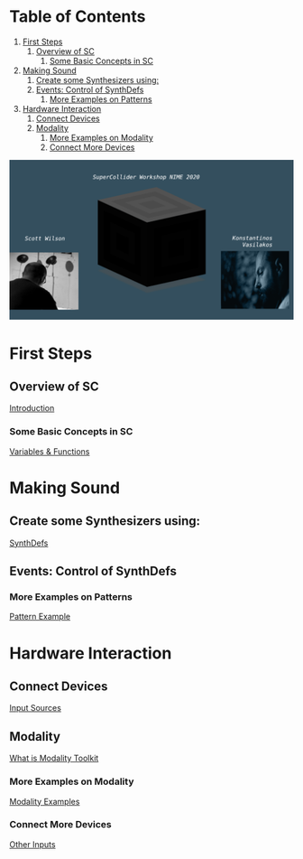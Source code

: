
# Table of Contents

1.  [First Steps](#org2284d83)
    1.  [Overview of SC](#orgd87461e)
        1.  [Some Basic Concepts in SC](#org921baa6)
2.  [Making Sound](#orgfb461fb)
    1.  [Create some Synthesizers using:](#orgc0093a7)
    2.  [Events: Control of SynthDefs](#orgab66f3c)
        1.  [More Examples on Patterns](#org9006b4d)
3.  [Hardware Interaction](#org5e1f52f)
    1.  [Connect Devices](#org0faf623)
    2.  [Modality](#orgaca9b4e)
        1.  [More Examples on Modality](#org6d180f9)
        2.  [Connect More Devices](#orgbcd93af)

![img](./img/sc-workshop-NIME2020.png)


<a id="org2284d83"></a>

# First Steps


<a id="orgd87461e"></a>

## Overview of SC

[Introduction](first-steps/Introduction.md)


<a id="org921baa6"></a>

### Some Basic Concepts in SC

[Variables & Functions](first-steps/Basics.md)


<a id="orgfb461fb"></a>

# Making Sound


<a id="orgc0093a7"></a>

## Create some Synthesizers using:

[SynthDefs](first-steps/SynthDefs.md)


<a id="orgab66f3c"></a>

## Events: Control of SynthDefs


<a id="org9006b4d"></a>

### More Examples on Patterns

[Pattern Example](Interaction/Pattern-examples.md)


<a id="org5e1f52f"></a>

# Hardware Interaction


<a id="org0faf623"></a>

## Connect Devices

[Input Sources](Interaction/Input-Sources.md)


<a id="orgaca9b4e"></a>

## Modality

[What is Modality Toolkit](https://modalityteam.github.io)


<a id="org6d180f9"></a>

### More Examples on Modality

[Modality Examples](Interaction/Modality-Examples.md)


<a id="orgbcd93af"></a>

### Connect More Devices

[Other Inputs](Interaction/Other-Inputs.md)

